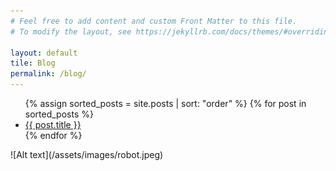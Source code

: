 ```yaml
---
# Feel free to add content and custom Front Matter to this file.
# To modify the layout, see https://jekyllrb.com/docs/themes/#overriding-theme-defaults

layout: default
tile: Blog
permalink: /blog/
---
```

<ul>
  {% assign sorted_posts = site.posts | sort: "order" %}
  {% for post in sorted_posts %}
    <li>
      <a href="{{ post.url }}" class="dark-link">{{ post.title }}</a>
    </li>
  {% endfor %}
</ul>
![Alt text](/assets/images/robot.jpeg)
